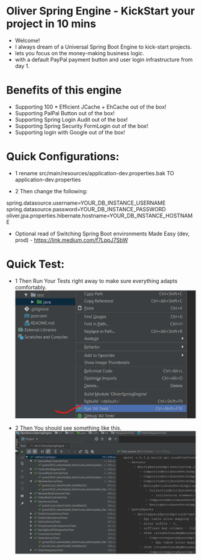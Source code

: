 # Oliver Spring Engine -  KickStart your project in 10 mins
* Welcome! 
* I always dream of a Universal Spring Boot Engine to kick-start projects. 
* lets you focus on the money-making business logic.  
* with a default PayPal payment button and user login infrastructure from day 1. 

# Benefits of this engine
* Supporting 100 * Efficient JCache + EhCache out of the box! 
* Supporting PalPal Button out of the box!  
* Supporting Spring Login Audit out of the box!  
* Supporting Spring Security FormLogin out of the box!  
* Supporting login with Google out of the box!  

# Quick Configurations: 
* 1 rename src/main/resources/application-dev.properties.bak TO application-dev.properties

* 2 Then change the following: 

spring.datasource.username=YOUR_DB_INSTANCE_USERNAME
spring.datasource.password=YOUR_DB_INSTANCE_PASSWORD
oliver.jpa.properties.hibernate.hostname=YOUR_DB_INSTANCE_HOSTNAME

* Optional read of Switching Spring Boot environments Made Easy (dev, prod) - https://link.medium.com/f7LppJ7SbW

# Quick Test: 
* 1 Then Run Your Tests right away to make sure everything adapts comfortably. 
![Run All Test](https://github.com/oliverwreath/OpenSourceOliverSpringEngine/blob/master/src/main/resources/static/ReadmePictures/Run_All_Tests.png?raw=true)

* 2 Then You should see something like this. 
![All Test Passed](https://github.com/oliverwreath/OpenSourceOliverSpringEngine/blob/master/src/main/resources/static/ReadmePictures/Tests_All_Passed.png?raw=true)


